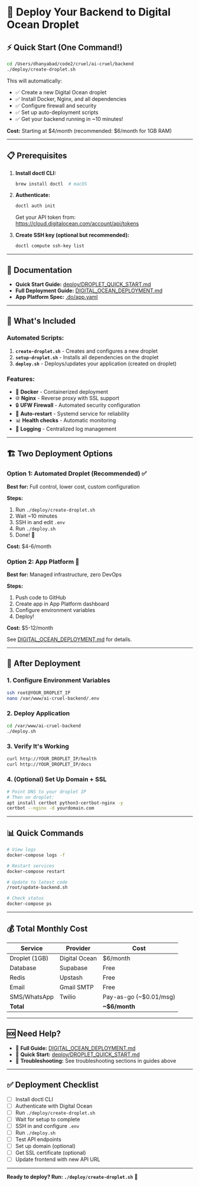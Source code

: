 # 🚀 Deploy Your Backend to Digital Ocean Droplet

## ⚡ Quick Start (One Command!)

```bash
cd /Users/dhanyabad/code2/cruel/ai-cruel/backend
./deploy/create-droplet.sh
```

This will automatically:

-   ✅ Create a new Digital Ocean droplet
-   ✅ Install Docker, Nginx, and all dependencies
-   ✅ Configure firewall and security
-   ✅ Set up auto-deployment scripts
-   ✅ Get your backend running in ~10 minutes!

**Cost:** Starting at $4/month (recommended: $6/month for 1GB RAM)

---

## 📋 Prerequisites

1. **Install doctl CLI:**

    ```bash
    brew install doctl  # macOS
    ```

2. **Authenticate:**

    ```bash
    doctl auth init
    ```

    Get your API token from: https://cloud.digitalocean.com/account/api/tokens

3. **Create SSH key (optional but recommended):**
    ```bash
    doctl compute ssh-key list
    ```

---

## 📖 Documentation

-   **Quick Start Guide:** [deploy/DROPLET_QUICK_START.md](./DROPLET_QUICK_START.md)
-   **Full Deployment Guide:** [DIGITAL_OCEAN_DEPLOYMENT.md](./DIGITAL_OCEAN_DEPLOYMENT.md)
-   **App Platform Spec:** [.do/app.yaml](../.do/app.yaml)

---

## 🎯 What's Included

### Automated Scripts:

1. **`create-droplet.sh`** - Creates and configures a new droplet
2. **`setup-droplet.sh`** - Installs all dependencies on the droplet
3. **`deploy.sh`** - Deploys/updates your application (created on droplet)

### Features:

-   🐳 **Docker** - Containerized deployment
-   🌐 **Nginx** - Reverse proxy with SSL support
-   🔒 **UFW Firewall** - Automated security configuration
-   🔄 **Auto-restart** - Systemd service for reliability
-   📊 **Health checks** - Automatic monitoring
-   📝 **Logging** - Centralized log management

---

## 🏗️ Two Deployment Options

### Option 1: Automated Droplet (Recommended) ✅

**Best for:** Full control, lower cost, custom configuration

**Steps:**

1. Run `./deploy/create-droplet.sh`
2. Wait ~10 minutes
3. SSH in and edit `.env`
4. Run `./deploy.sh`
5. Done! 🎉

**Cost:** $4-6/month

### Option 2: App Platform 🚀

**Best for:** Managed infrastructure, zero DevOps

**Steps:**

1. Push code to GitHub
2. Create app in App Platform dashboard
3. Configure environment variables
4. Deploy!

**Cost:** $5-12/month

See [DIGITAL_OCEAN_DEPLOYMENT.md](./DIGITAL_OCEAN_DEPLOYMENT.md) for details.

---

## 🔧 After Deployment

### 1. Configure Environment Variables

```bash
ssh root@YOUR_DROPLET_IP
nano /var/www/ai-cruel-backend/.env
```

### 2. Deploy Application

```bash
cd /var/www/ai-cruel-backend
./deploy.sh
```

### 3. Verify It's Working

```bash
curl http://YOUR_DROPLET_IP/health
curl http://YOUR_DROPLET_IP/docs
```

### 4. (Optional) Set Up Domain + SSL

```bash
# Point DNS to your droplet IP
# Then on droplet:
apt install certbot python3-certbot-nginx -y
certbot --nginx -d yourdomain.com
```

---

## 📊 Quick Commands

```bash
# View logs
docker-compose logs -f

# Restart services
docker-compose restart

# Update to latest code
/root/update-backend.sh

# Check status
docker-compose ps
```

---

## 💰 Total Monthly Cost

| Service       | Provider      | Cost                   |
| ------------- | ------------- | ---------------------- |
| Droplet (1GB) | Digital Ocean | $6/month               |
| Database      | Supabase      | Free                   |
| Redis         | Upstash       | Free                   |
| Email         | Gmail SMTP    | Free                   |
| SMS/WhatsApp  | Twilio        | Pay-as-go (~$0.01/msg) |
| **Total**     |               | **~$6/month**          |

---

## 🆘 Need Help?

-   📖 **Full Guide:** [DIGITAL_OCEAN_DEPLOYMENT.md](./DIGITAL_OCEAN_DEPLOYMENT.md)
-   🚀 **Quick Start:** [deploy/DROPLET_QUICK_START.md](./deploy/DROPLET_QUICK_START.md)
-   🐛 **Troubleshooting:** See troubleshooting sections in guides above

---

## ✅ Deployment Checklist

-   [ ] Install doctl CLI
-   [ ] Authenticate with Digital Ocean
-   [ ] Run `./deploy/create-droplet.sh`
-   [ ] Wait for setup to complete
-   [ ] SSH in and configure `.env`
-   [ ] Run `./deploy.sh`
-   [ ] Test API endpoints
-   [ ] Set up domain (optional)
-   [ ] Get SSL certificate (optional)
-   [ ] Update frontend with new API URL

---

**Ready to deploy? Run: `./deploy/create-droplet.sh`** 🚀
